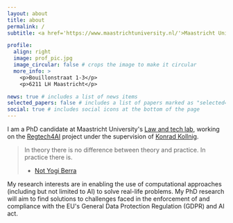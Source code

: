 ```yaml
---
layout: about
title: about
permalink: /
subtitle: <a href='https://www.maastrichtuniversity.nl/'>Maastricht University</a>.

profile:
  align: right
  image: prof_pic.jpg
  image_circular: false # crops the image to make it circular
  more_info: >
    <p>Bouillonstraat 1-3</p>
    <p>6211 LH Maastricht</p>

news: true # includes a list of news items
selected_papers: false # includes a list of papers marked as "selected={true}"
social: true # includes social icons at the bottom of the page
---
```


I am a PhD candidate at Maastricht University's [Law and tech lab](https://www.maastrichtuniversity.nl/about-um/faculties/law/research/law-and-tech-lab), working on the [Regtech4AI](https://regtech4ai.maastrichtlawtech.eu/) project under the supervision of [Konrad Kollnig](https://kollnig.net/).

> In theory there is no difference between theory and practice. In practice there is.
>
> - [Not Yogi Berra](https://www.snopes.com/fact-check/practice-and-theory/)

My research interests are in enabling the use of computational approaches (including but not limited to AI) to solve real-life problems.
My PhD research will aim to find solutions to challenges faced in the enforcement of and compliance with the EU's General Data Protection Regulation (GDPR) and AI act.
